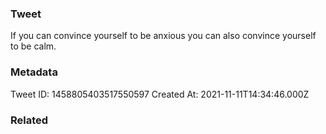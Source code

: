 ### Tweet
If you can convince yourself to be anxious you can also convince yourself to be calm.

### Metadata
Tweet ID: 1458805403517550597
Created At: 2021-11-11T14:34:46.000Z

### Related

